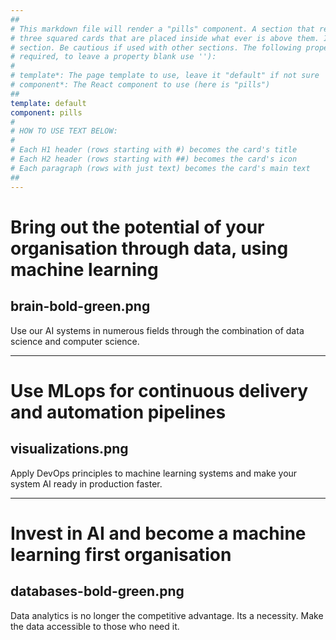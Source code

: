 ```yaml
---
##
# This markdown file will render a "pills" component. A section that renders a "pills" component shows specifically
# three squared cards that are placed inside what ever is above them. It is designed to be used right after a "hero"
# section. Be cautious if used with other sections. The following properties may be set (properties with * are
# required, to leave a property blank use ''):
#
# template*: The page template to use, leave it "default" if not sure
# component*: The React component to use (here is "pills")
##
template: default
component: pills
#
# HOW TO USE TEXT BELOW:
#
# Each H1 header (rows starting with #) becomes the card's title
# Each H2 header (rows starting with ##) becomes the card's icon
# Each paragraph (rows with just text) becomes the card's main text
##
---
```


# Bring out the potential of your organisation through data, using machine learning

## brain-bold-green.png

Use our AI systems in numerous fields through the combination of data science and computer science.

---

# Use MLops for continuous delivery and automation pipelines

## visualizations.png

Apply DevOps principles to machine learning systems and make your system AI ready in production faster.

---

# Invest in AI and become a machine learning first organisation

## databases-bold-green.png

Data analytics is no longer the competitive advantage. Its a necessity. Make the data accessible to those who need it.
